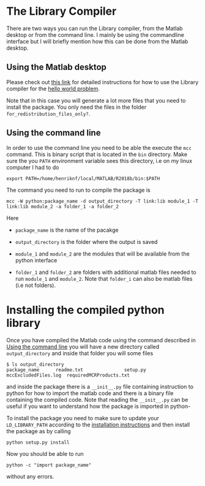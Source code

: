 # The Library Compiler
There are two ways you can run the Library compiler, from the Matlab
desktop or from the command line. I mainly be using the commandline
interface but I will briefly mention how this can be done from the
Matlab desktop.

## Using the Matlab desktop
Please check out [this
link](https://se.mathworks.com/help/compiler_sdk/gs/create-a-python-application-with-matlab-code.html)
for detailed instructions for how to use the Library compiler for the
[hello world problem](hello_world.md). 

Note that in this case you will generate a lot more files that you
need to install the package. You only need the files in the folder
`for_redistribution_files_only?`.


## <a name=mcc_cli></a> Using the command line 
In order to use the command line you need to be able the execute the
`mcc` command. This is binary script that is located in the `bin`
directory. Make sure the you `PATH` environment variable sees this
directory, i.e on my linux computer I had to do
```shell
export PATH=/home/henriknf/local/MATLAB/R2018b/bin:$PATH
```
The command you need to run to compile the package is
```
mcc -W python:package_name -d output_directory -T link:lib module_1 -T link:lib module_2 -a folder_1 -a folder_2
```
Here

* `package_name` is the name of the pacakge

* `output_directory` is the folder where the output is saved

* `module_1` and `module_2` are the modules that will be available
  from the python interface

* `folder_1` and `folder_2` are folders with additional matlab files
  needed to run `module_1` and `module_2`. Note that `folder_i` can
  also be matlab files (i.e not folders).


# Installing the compiled python library
Once you have compiled the Matlab code using the command described in
[Using the command line](#mcc_cli) you will have a new directory
called `output_directory` and inside that folder you will some files
```shell
$ ls output_directory
package_name      readme.txt               setup.py
mccExcludedFiles.log  requiredMCRProducts.txt
```
and inside the package there is a `__init__.py` file containing
instruction to python for how to import the matlab code and there is a
binary file containing the compiled code. Note that reading the
`__init__.py` can be useful if you want to understand how the package
is imported in python-

To install the package you need to make sure to update your
`LD_LIBRARY_PATH` according to the [installation
instructions](#install_python) and then install the package as by
calling

```shell
python setup.py install
```
Now you should be able to run 
```
python -c "import package_name"
```
without any errors. 
